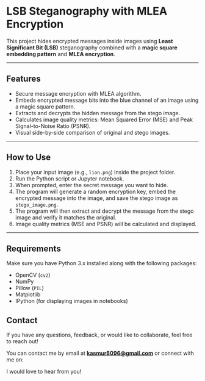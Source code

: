 # LSB Steganography with MLEA Encryption

This project hides encrypted messages inside images using **Least Significant Bit (LSB)** steganography combined with a **magic square embedding pattern** and **MLEA encryption**.

---

## Features

- Secure message encryption with MLEA algorithm.
- Embeds encrypted message bits into the blue channel of an image using a magic square pattern.
- Extracts and decrypts the hidden message from the stego image.
- Calculates image quality metrics: Mean Squared Error (MSE) and Peak Signal-to-Noise Ratio (PSNR).
- Visual side-by-side comparison of original and stego images.

---

## How to Use

1. Place your input image (e.g., `lion.png`) inside the project folder.
2. Run the Python script or Jupyter notebook.
3. When prompted, enter the secret message you want to hide.
4. The program will generate a random encryption key, embed the encrypted message into the image, and save the stego image as `stego_image.png`.
5. The program will then extract and decrypt the message from the stego image and verify it matches the original.
6. Image quality metrics (MSE and PSNR) will be calculated and displayed.

---

## Requirements

Make sure you have Python 3.x installed along with the following packages:

- OpenCV (`cv2`)
- NumPy
- Pillow (`PIL`)
- Matplotlib
- IPython (for displaying images in notebooks)



## Contact

If you have any questions, feedback, or would like to collaborate, feel free to reach out!

You can contact me by email at **kasmur8096@gmail.com** or connect with me on:

I would love to hear from you!
